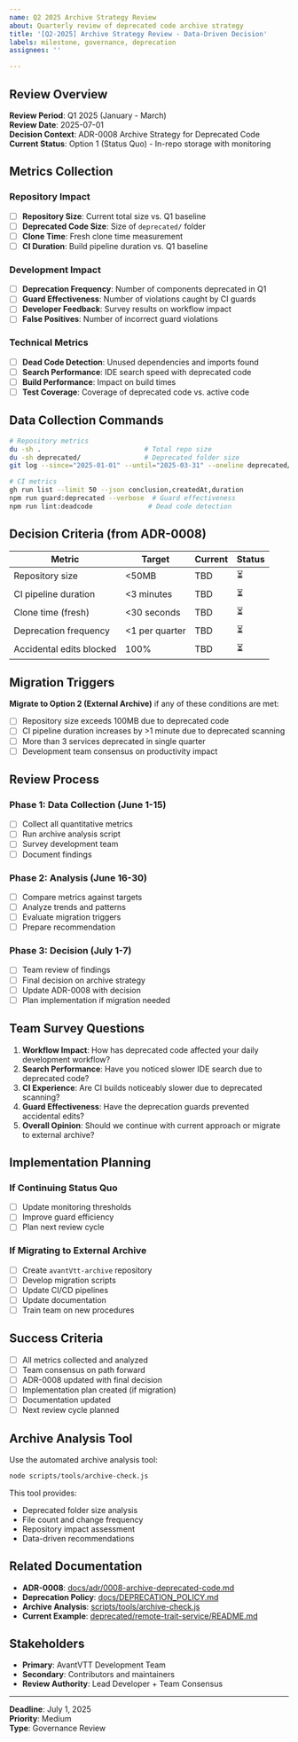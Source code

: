 ```yaml
---
name: Q2 2025 Archive Strategy Review
about: Quarterly review of deprecated code archive strategy
title: '[Q2-2025] Archive Strategy Review - Data-Driven Decision'
labels: milestone, governance, deprecation
assignees: ''

---
```


## Review Overview

**Review Period**: Q1 2025 (January - March)  
**Review Date**: 2025-07-01  
**Decision Context**: ADR-0008 Archive Strategy for Deprecated Code  
**Current Status**: Option 1 (Status Quo) - In-repo storage with monitoring

## Metrics Collection

### Repository Impact
- [ ] **Repository Size**: Current total size vs. Q1 baseline
- [ ] **Deprecated Code Size**: Size of `deprecated/` folder
- [ ] **Clone Time**: Fresh clone time measurement
- [ ] **CI Duration**: Build pipeline duration vs. Q1 baseline

### Development Impact
- [ ] **Deprecation Frequency**: Number of components deprecated in Q1
- [ ] **Guard Effectiveness**: Number of violations caught by CI guards
- [ ] **Developer Feedback**: Survey results on workflow impact
- [ ] **False Positives**: Number of incorrect guard violations

### Technical Metrics
- [ ] **Dead Code Detection**: Unused dependencies and imports found
- [ ] **Search Performance**: IDE search speed with deprecated code
- [ ] **Build Performance**: Impact on build times
- [ ] **Test Coverage**: Coverage of deprecated code vs. active code

## Data Collection Commands

```bash
# Repository metrics
du -sh .                          # Total repo size
du -sh deprecated/                # Deprecated folder size
git log --since="2025-01-01" --until="2025-03-31" --oneline deprecated/ | wc -l  # Recent activity

# CI metrics
gh run list --limit 50 --json conclusion,createdAt,duration
npm run guard:deprecated --verbose  # Guard effectiveness
npm run lint:deadcode              # Dead code detection
```

## Decision Criteria (from ADR-0008)

| Metric | Target | Current | Status |
|--------|--------|---------|--------|
| Repository size | <50MB | TBD | ⏳ |
| CI pipeline duration | <3 minutes | TBD | ⏳ |
| Clone time (fresh) | <30 seconds | TBD | ⏳ |
| Deprecation frequency | <1 per quarter | TBD | ⏳ |
| Accidental edits blocked | 100% | TBD | ⏳ |

## Migration Triggers

**Migrate to Option 2 (External Archive)** if any of these conditions are met:
- [ ] Repository size exceeds 100MB due to deprecated code
- [ ] CI pipeline duration increases by >1 minute due to deprecated scanning
- [ ] More than 3 services deprecated in single quarter
- [ ] Development team consensus on productivity impact

## Review Process

### Phase 1: Data Collection (June 1-15)
- [ ] Collect all quantitative metrics
- [ ] Run archive analysis script
- [ ] Survey development team
- [ ] Document findings

### Phase 2: Analysis (June 16-30)
- [ ] Compare metrics against targets
- [ ] Analyze trends and patterns
- [ ] Evaluate migration triggers
- [ ] Prepare recommendation

### Phase 3: Decision (July 1-7)
- [ ] Team review of findings
- [ ] Final decision on archive strategy
- [ ] Update ADR-0008 with decision
- [ ] Plan implementation if migration needed

## Team Survey Questions

1. **Workflow Impact**: How has deprecated code affected your daily development workflow?
2. **Search Performance**: Have you noticed slower IDE search due to deprecated code?
3. **CI Experience**: Are CI builds noticeably slower due to deprecated scanning?
4. **Guard Effectiveness**: Have the deprecation guards prevented accidental edits?
5. **Overall Opinion**: Should we continue with current approach or migrate to external archive?

## Implementation Planning

### If Continuing Status Quo
- [ ] Update monitoring thresholds
- [ ] Improve guard efficiency
- [ ] Plan next review cycle

### If Migrating to External Archive
- [ ] Create `avantVtt-archive` repository
- [ ] Develop migration scripts
- [ ] Update CI/CD pipelines
- [ ] Update documentation
- [ ] Train team on new procedures

## Success Criteria

- [ ] All metrics collected and analyzed
- [ ] Team consensus on path forward
- [ ] ADR-0008 updated with final decision
- [ ] Implementation plan created (if migration)
- [ ] Documentation updated
- [ ] Next review cycle planned

## Archive Analysis Tool

Use the automated archive analysis tool:

```bash
node scripts/tools/archive-check.js
```

This tool provides:
- Deprecated folder size analysis
- File count and change frequency
- Repository impact assessment
- Data-driven recommendations

## Related Documentation

- **ADR-0008**: [docs/adr/0008-archive-deprecated-code.md](../docs/adr/0008-archive-deprecated-code.md)
- **Deprecation Policy**: [docs/DEPRECATION_POLICY.md](../docs/DEPRECATION_POLICY.md)
- **Archive Analysis**: [scripts/tools/archive-check.js](../scripts/tools/archive-check.js)
- **Current Example**: [deprecated/remote-trait-service/README.md](../deprecated/remote-trait-service/README.md)

## Stakeholders

- **Primary**: AvantVTT Development Team
- **Secondary**: Contributors and maintainers
- **Review Authority**: Lead Developer + Team Consensus

---

**Deadline**: July 1, 2025  
**Priority**: Medium  
**Type**: Governance Review 